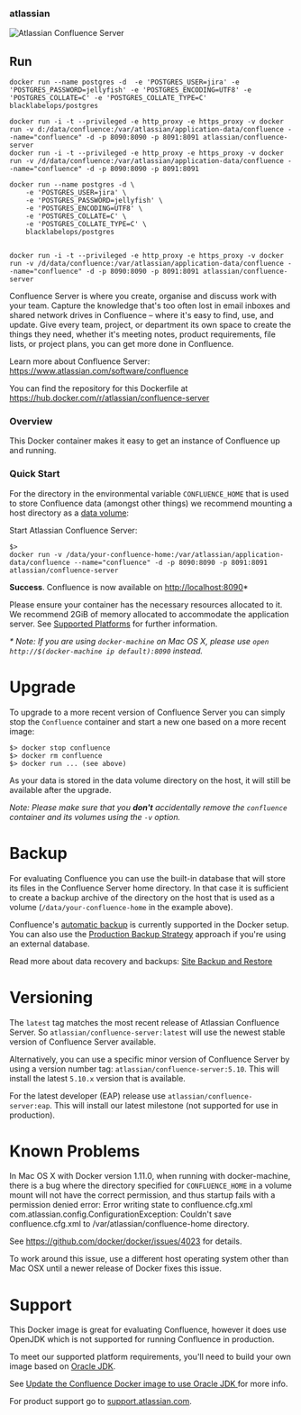 ### atlassian
![Atlassian Confluence Server](https://www.atlassian.com/dam/wac/legacy/confluence_logo_landing.png)


## Run

```
docker run --name postgres -d  -e 'POSTGRES_USER=jira' -e 'POSTGRES_PASSWORD=jellyfish' -e 'POSTGRES_ENCODING=UTF8' -e 'POSTGRES_COLLATE=C' -e 'POSTGRES_COLLATE_TYPE=C' blacklabelops/postgres

docker run -i -t --privileged -e http_proxy -e https_proxy -v docker run -v d:/data/confluence:/var/atlassian/application-data/confluence --name="confluence" -d -p 8090:8090 -p 8091:8091 atlassian/confluence-server
docker run -i -t --privileged -e http_proxy -e https_proxy -v docker run -v /d/data/confluence:/var/atlassian/application-data/confluence --name="confluence" -d -p 8090:8090 -p 8091:8091 

docker run --name postgres -d \
    -e 'POSTGRES_USER=jira' \
    -e 'POSTGRES_PASSWORD=jellyfish' \
    -e 'POSTGRES_ENCODING=UTF8' \
    -e 'POSTGRES_COLLATE=C' \
    -e 'POSTGRES_COLLATE_TYPE=C' \
    blacklabelops/postgres


docker run -i -t --privileged -e http_proxy -e https_proxy -v docker run -v /d/data/confluence:/var/atlassian/application-data/confluence --name="confluence" -d -p 8090:8090 -p 8091:8091 atlassian/confluence-server
```
 
Confluence Server is where you create, organise and discuss work with your team. Capture the knowledge that's too often lost in email inboxes and shared network drives in Confluence – where it's easy to find, use, and update. Give every team, project, or department its own space to create the things they need, whether it's meeting notes, product requirements, file lists, or project plans, you can get more done in Confluence.
 
Learn more about Confluence Server: <https://www.atlassian.com/software/confluence>

You can find the repository for this Dockerfile at <https://hub.docker.com/r/atlassian/confluence-server>
 
### Overview
 
This Docker container makes it easy to get an instance of Confluence up and running.
 
### Quick Start
 
For the directory in the environmental variable `CONFLUENCE_HOME` that is used to store Confluence data
(amongst other things) we recommend mounting a host directory as a [data volume](https://docs.docker.com/userguide/dockervolumes/#mount-a-host-directory-as-a-data-volume):
 
Start Atlassian Confluence Server:
 
    $> 
	docker run -v /data/your-confluence-home:/var/atlassian/application-data/confluence --name="confluence" -d -p 8090:8090 -p 8091:8091 atlassian/confluence-server
 

**Success**. Confluence is now available on [http://localhost:8090](http://localhost:8090)*
 
Please ensure your container has the necessary resources allocated to it.
We recommend 2GiB of memory allocated to accommodate the application server.
See [Supported Platforms](https://confluence.atlassian.com/display/DOC/Supported+platforms) for further information.
     
 
_* Note: If you are using `docker-machine` on Mac OS X, please use `open http://$(docker-machine ip default):8090` instead._
 
# Upgrade
 
To upgrade to a more recent version of Confluence Server you can simply stop the `Confluence`
container and start a new one based on a more recent image:
 
    $> docker stop confluence
    $> docker rm confluence
    $> docker run ... (see above)
 
As your data is stored in the data volume directory on the host, it will still
be available after the upgrade.
 
_Note: Please make sure that you **don't** accidentally remove the `confluence`
container and its volumes using the `-v` option._
 
# Backup
 
For evaluating Confluence you can use the built-in database that will store its files in the Confluence Server home directory. In that case it is sufficient to create a backup archive of the directory on the host that is used as a volume (`/data/your-confluence-home` in the example above).
 
Confluence's [automatic backup](https://confluence.atlassian.com/display/DOC/Configuring+Backups) is currently supported in the Docker setup. You can also use the [Production Backup Strategy](https://confluence.atlassian.com/display/DOC/Production+Backup+Strategy) approach if you're using an external database.
 
Read more about data recovery and backups: [Site Backup and Restore](https://confluence.atlassian.com/display/DOC/Site+Backup+and+Restore)
 

 
# Versioning
 
The `latest` tag matches the most recent release of Atlassian Confluence Server.
So `atlassian/confluence-server:latest` will use the newest stable version of Confluence Server available.
 
Alternatively, you can use a specific minor version of Confluence Server by using a version number
tag: `atlassian/confluence-server:5.10`. This will install the latest `5.10.x` version that
is available.

For the latest developer (EAP) release use `atlassian/confluence-server:eap`. This will install our latest milestone (not supported for use in production).  
 
# Known Problems

In Mac OS X with Docker version 1.11.0, when running with docker-machine, there is a bug where the directory specified for `CONFLUENCE_HOME` in a volume mount will not have the correct permission, and thus startup fails with a permission denied error:
     Error writing state to confluence.cfg.xml
com.atlassian.config.ConfigurationException: Couldn't save confluence.cfg.xml to /var/atlassian/confluence-home directory.

See https://github.com/docker/docker/issues/4023 for details.

To work around this issue, use a different host operating system other than Mac OSX until a newer release of Docker fixes this issue.
 
# Support

This Docker image is great for evaluating Confluence, however it does use OpenJDK which is not supported for running Confluence in production. 

To meet our supported platform requirements, you'll need to build your own image based on
 [Oracle JDK](https://github.com/oracle/docker-images/tree/master/OracleJDK). 

 See [Update the Confluence Docker image to use Oracle JDK ](https://confluence.atlassian.com/display/CONFKB/Update+the+Confluence+Docker+image+to+use+Oracle+JDK) for more info. 

For product support go to [support.atlassian.com](http://support.atlassian.com).  

